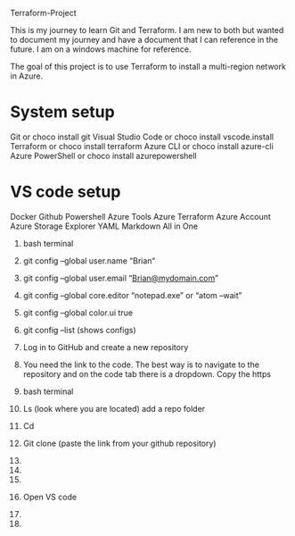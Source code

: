 Terraform-Project

This is my journey to learn Git and Terraform.  I am new to both but wanted to document my journey and have a document that I can reference in the future.  I am on a windows machine for reference.   

The goal of this project is to use Terraform to install a multi-region network in Azure. 

# System setup
Git or choco install git
Visual Studio Code or choco install vscode.install
Terraform or choco install terraform
Azure CLI or choco install azure-cli
Azure PowerShell or choco install azurepowershell

# VS code setup
Docker
Github
Powershell
Azure Tools
Azure Terraform
Azure Account
Azure Storage Explorer
YAML
Markdown All in One

1.	bash terminal
2.	git config –global user.name “Brian“
3.	git config –global user.email “Brian@mydomain.com”
4.	git config –global core.editor “notepad.exe” or “atom –wait”
5.	git config –global color.ui true
6.	git config –list (shows configs)

7.	Log in to GitHub and create a new repository 
8.	You need the link to the code.  The best way is to navigate to the repository and on the code tab there is a dropdown.  Copy the https

9.	bash terminal
10.	Ls (look where you are located) add a repo folder
11.	Cd <repo name>
12.	Git clone (paste the link from your github repository) 
13.	
14.	
15.	
16.	Open VS code
17.	
18.	
